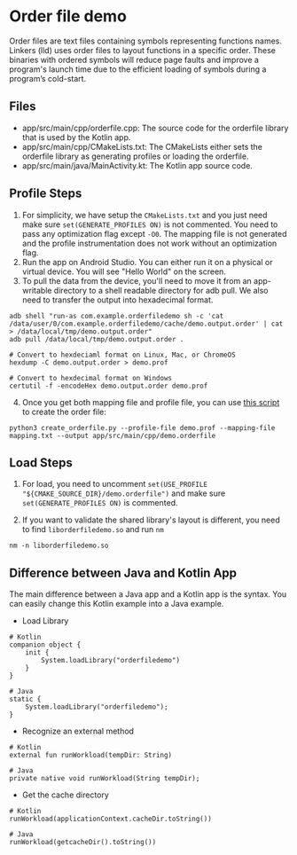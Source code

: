 Order file demo
============================

Order files are text files containing symbols representing functions names. Linkers (lld) uses order files to layout functions in a specific order. These binaries with ordered symbols will reduce page faults and improve a program's launch time due to the efficient loading of symbols during a program’s cold-start.

Files
--------
- app/src/main/cpp/orderfile.cpp: The source code for the orderfile library that is used by the Kotlin app. 
- app/src/main/cpp/CMakeLists.txt: The CMakeLists either sets the orderfile library as generating profiles or loading the orderfile.
- app/src/main/java/MainActivity.kt: The Kotlin app source code.

Profile Steps
---------------
1. For simplicity, we have setup the `CMakeLists.txt` and you just need make sure `set(GENERATE_PROFILES ON)` is not commented. You need to pass any optimization flag except `-O0`. The mapping file is not generated and the profile instrumentation does not work without an optimization flag. 
2. Run the app on Android Studio. You can either run it on a physical or virtual device. You will see "Hello World" on the screen.
3. To pull the data from the device, you'll need to move it from an app-writable directory to a shell readable directory for adb pull. We also need to transfer the output into hexadecimal format.
```
adb shell "run-as com.example.orderfiledemo sh -c 'cat /data/user/0/com.example.orderfiledemo/cache/demo.output.order' | cat > /data/local/tmp/demo.output.order"
adb pull /data/local/tmp/demo.output.order .

# Convert to hexdeciaml format on Linux, Mac, or ChromeOS
hexdump -C demo.output.order > demo.prof

# Convert to hexdecimal format on Windows
certutil -f -encodeHex demo.output.order demo.prof
```
4. Once you get both mapping file and profile file, you can use [this script](https://android.googlesource.com/toolchain/pgo-profiles/+/refs/heads/main/scripts/create_orderfile.py) to create the order file:
```
python3 create_orderfile.py --profile-file demo.prof --mapping-file mapping.txt --output app/src/main/cpp/demo.orderfile
```

Load Steps
---------------
1. For load, you need to uncomment `set(USE_PROFILE "${CMAKE_SOURCE_DIR}/demo.orderfile")` and make sure `set(GENERATE_PROFILES ON)` is commented.

2. If you want to validate the shared library's layout is different, you need to find `liborderfiledemo.so` and run `nm`
```
nm -n liborderfiledemo.so
```

Difference between Java and Kotlin App
---------------------------------------
The main difference between a Java app and a Kotlin app is the syntax. You can easily change this Kotlin example into a Java example.
- Load Library
```
# Kotlin
companion object {
    init {
        System.loadLibrary("orderfiledemo")
    }
}

# Java
static {
    System.loadLibrary("orderfiledemo");
}
```
- Recognize an external method
```
# Kotlin
external fun runWorkload(tempDir: String)

# Java
private native void runWorkload(String tempDir);
```
- Get the cache directory
```agsl
# Kotlin
runWorkload(applicationContext.cacheDir.toString())

# Java
runWorkload(getcacheDir().toString())
```
